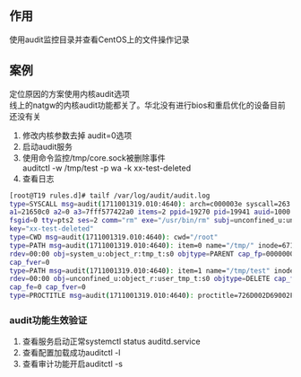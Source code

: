 ## 作用  
使用audit监控目录并查看CentOS上的文件操作记录  

## 案例
定位原因的方案使用内核audit选项    
线上的natgw的内核audit功能都关了。华北没有进行bios和重启优化的设备目前还没有关  
1. 修改内核参数去掉 audit=0选项  
2. 启动audit服务  
3. 使用命令监控/tmp/core.sock被删除事件  
auditctl -w /tmp/test -p wa -k xx-test-deleted  
4. 查看日志  
``` sh
[root@T19 rules.d]# tailf /var/log/audit/audit.log  
type=SYSCALL msg=audit(1711001319.010:4640): arch=c000003e syscall=263 success=yes exit=0 a0=ffffffffffffff9c  
a1=21650c0 a2=0 a3=7fff577422a0 items=2 ppid=19270 pid=19941 auid=1000 uid=0 gid=0 euid=0 suid=0 fsuid=0 egid=0 sgid=0  
fsgid=0 tty=pts2 ses=2 comm="rm" exe="/usr/bin/rm" subj=unconfined_u:unconfined_r:unconfined_t:s0-s0:c0.c1023  
key="xx-test-deleted"  
type=CWD msg=audit(1711001319.010:4640): cwd="/root"  
type=PATH msg=audit(1711001319.010:4640): item=0 name="/tmp/" inode=67160136 dev=fd:00 mode=041777 ouid=0 ogid=0  
rdev=00:00 obj=system_u:object_r:tmp_t:s0 objtype=PARENT cap_fp=0000000000000000 cap_fi=0000000000000000 cap_fe=0  
cap_fver=0  
type=PATH msg=audit(1711001319.010:4640): item=1 name="/tmp/test" inode=67166959 dev=fd:00 mode=0100644 ouid=0 ogid=0  
rdev=00:00 obj=unconfined_u:object_r:user_tmp_t:s0 objtype=DELETE cap_fp=0000000000000000 cap_fi=0000000000000000  
cap_fe=0 cap_fver=0  
type=PROCTITLE msg=audit(1711001319.010:4640): proctitle=726D002D69002F746D702F74657374  
```
### audit功能生效验证  
1. 查看服务启动正常systemctl status auditd.service  
2. 查看配置加载成功auditctl -l  
3. 查看审计功能开启auditctl -s  
